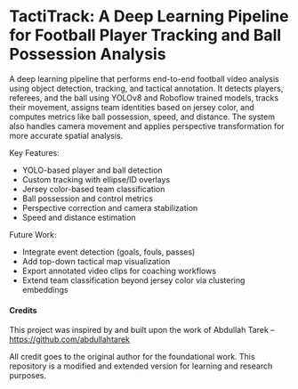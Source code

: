 # TactiTrack: A Deep Learning Pipeline for Football Player Tracking and Ball Possession Analysis
A deep learning pipeline that performs end-to-end football video analysis using object detection, tracking, and tactical annotation. It detects players, referees, and the ball using YOLOv8 and Roboflow trained models, tracks their movement, assigns team identities based on jersey color, and computes metrics like ball possession, speed, and distance. The system also handles camera movement and applies perspective transformation for more accurate spatial analysis.

Key Features:
- YOLO-based player and ball detection
- Custom tracking with ellipse/ID overlays
- Jersey color-based team classification
- Ball possession and control metrics
- Perspective correction and camera stabilization
- Speed and distance estimation

Future Work:
- Integrate event detection (goals, fouls, passes)
- Add top-down tactical map visualization
- Export annotated video clips for coaching workflows
- Extend team classification beyond jersey color via clustering embeddings



#### Credits
This project was inspired by and built upon the work of Abdullah Tarek – https://github.com/abdullahtarek

All credit goes to the original author for the foundational work. This repository is a modified and extended version for learning and research purposes.
